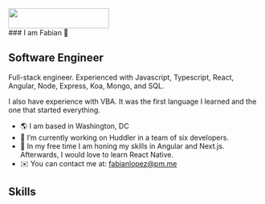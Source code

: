 <div id="header">
  <img src="https://media.giphy.com/media/Qo2dupDib32rkTY4hX/giphy.gif" width="200" height="40"/>
</div>
### I am Fabian 👋

## Software Engineer

Full-stack engineer. Experienced with Javascript, Typescript, React, Angular, Node, Express, Koa, Mongo, and SQL. 

I also have experience with VBA. It was the first language I learned and the one that started everything.

- :earth_americas: I am based in Washington, DC
- :rocket: I’m currently working on Huddler in a team of six developers.
- 🌱 In my free time I am honing my skills in Angular and Next.js. Afterwards, I would love to learn React Native.
- ✉️ You can contact me at: fabianlopez@pm.me

## Skills




